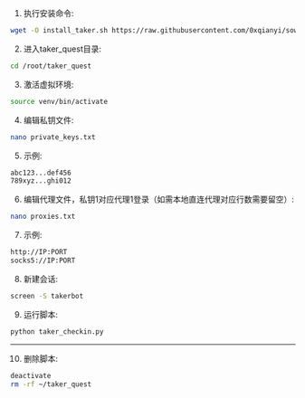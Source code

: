  1. 执行安装命令:
   ```bash
   wget -O install_taker.sh https://raw.githubusercontent.com/0xqianyi/sowing-taker/refs/heads/main/install_taker.sh && sed -i 's/\r$//' install_taker.sh && chmod +x install_taker.sh && ./install_taker.sh
   ```
 2. 进入taker_quest目录:
   ```bash
   cd /root/taker_quest
   ```
 3. 激活虚拟环境:
   ```bash
   source venv/bin/activate
   ```
 4. 编辑私钥文件:
   ```bash
   nano private_keys.txt
   ```
 5. 示例:
   ```bash
   abc123...def456
   789xyz...ghi012
   ```
 6. 编辑代理文件，私钥1对应代理1登录（如需本地直连代理对应行数需要留空）:
   ```bash
   nano proxies.txt
   ```
 7. 示例:
   ```bash
   http://IP:PORT
   socks5://IP:PORT
   ```
 8. 新建会话:
   ```bash
   screen -S takerbot
   ```
 9. 运行脚本:
   ```bash
   python taker_checkin.py
   ```
  --------------------------------------------------------
 10. 删除脚本:
   ```bash
   deactivate
   rm -rf ~/taker_quest
   ```
